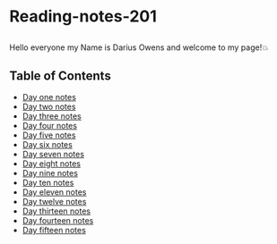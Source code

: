 # Reading-notes-201 

##
Hello everyone my Name is Darius Owens and welcome to my page!:boom:


## Table of Contents
- [Day one notes](class-01.md)
- [Day two notes]()
- [Day three notes]()
- [Day four notes]()
- [Day five notes]()
- [Day six notes]()
- [Day seven notes]()
- [Day eight notes]()
- [Day nine notes]()
- [Day ten notes]()
- [Day eleven notes]()
- [Day twelve notes]()
- [Day thirteen notes]()
- [Day fourteen notes]()
- [Day fifteen notes]()

